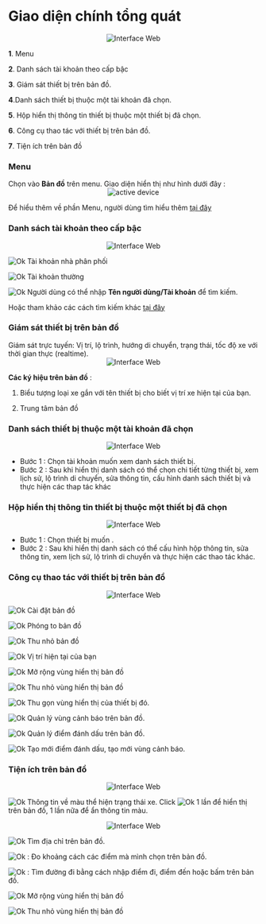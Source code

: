 # Giao diện chính tổng quát

<span style="display:block;text-align:center">![Interface Web](/docs/assets/images/web-interface/map/Workspace-overview.png)

**1**. Menu 

**2**. Danh sách tài khoản theo cấp bậc

**3**. Giám sát thiết bị trên bản đồ.

**4**.Danh sách thiết bị thuộc một tài khoản đã chọn.

**5**. Hộp hiển thị thông tin thiết bị thuộc một thiết bị đã chọn.

**6**. Công cụ thao tác với thiết bị trên bản đồ.

**7**. Tiện ích trên bản đồ

### Menu
 Chọn vào **Bản đồ** trên menu. Giao diện hiển thị như hình dưới đây :
<span style="display:block;text-align:center">![active device ](/docs/assets/images/web-interface/map/search-map.png)

Để hiểu thêm về phần Menu, người dùng tìm hiểu thêm [tại đây](/vi/modules/get-started/) 


### Danh sách tài khoản theo cấp bậc
<span style="display:block; text-align:center">![Interface Web](/docs/assets/images/web-interface//map/search-account-level.png)

<span class="icon-left svg-filter-distributor">![Ok](/docs/assets/images/web-interface/icon/SVG/user-tie.svg) Tài khoản nhà phân phối


<span class="icon-left svg-filter-user">![Ok](/docs/assets/images/web-interface/icon/SVG/user1.svg) Tài khoản thường

<span class="icon-left svg-filter-serch">![Ok](/docs/assets/images/web-interface/icon/SVG/search.svg)  Người dùng có thể nhập **Tên người dùng/Tài khoản** để tìm kiếm.

 Hoặc tham khảo các cách tìm kiếm khác [tại đây](/vi/modules/web-interface/users/account-management/?id=_1-t%c3%acm-ki%e1%ba%bfm-t%c3%a0i-kho%e1%ba%a3n) 

### Giám sát thiết bị trên bản đồ
Giám sát trực tuyến: Vị trí, lộ trình, hướng di chuyển, trạng thái, tốc độ xe với thời gian thực (realtime).
<span style="display:block;text-align:center">![Interface Web](/docs/assets/images/web-interface/map/symbols-on-the-map.png)

**Các ký hiệu trên bản đồ** :
1. Biểu tượng loại xe gắn với tên thiết bị cho biết vị trí xe hiện tại của bạn.

2. Trung tâm bản đồ

### Danh sách thiết bị thuộc một tài khoản đã chọn
<span style="display:block;text-align:center">![Interface Web](/docs/assets/images/web-interface/map/list-device-map-2.png)

- Bước 1 : Chọn tài khoản muốn xem danh sách thiết bị.
- Bước 2 : Sau khi hiển thị danh sách có thể chọn chi tiết từng thiết bị, xem lịch sử, lộ trình di chuyển, sửa thông tin, cấu hình danh sách thiết bị và thực hiện các thap tác khác
### Hộp hiển thị thông tin thiết bị thuộc một thiết bị đã chọn
<span style="display:block;text-align:center">![Interface Web](/docs/assets/images/web-interface/map/box-infomation-device.png)

- Bước 1 : Chọn thiết bị muốn .
- Bước 2 : Sau khi hiển thị danh sách có thể cấu hình hộp thông tin, sửa thông tin, xem lịch sử, lộ trình di chuyển và thực hiện các thao tác khác.

### Công cụ thao tác với thiết bị trên bản đồ
<span style="display:block;text-align:center">![Interface Web](/docs/assets/images/web-interface/map/map-tool.png)

<span class="icon-left ">![Ok](/docs/assets/images/web-interface/icon/SVG/settings.svg) Cài đặt bản đồ

<span class="icon-left svg-filter-info">![Ok](/docs/assets/images/web-interface/icon/SVG/minus-circle.svg) Phóng to bản đồ

 <span class="icon-left svg-filter-info">![Ok](/docs/assets/images/web-interface/icon/SVG/plus-circle.svg) Thu nhỏ bản đồ

 <span class="icon-left svg-filter-info">![Ok](/docs/assets/images/web-interface/icon/SVG/location.svg) Vị trí hiện tại của bạn

 <span class="icon-left svg-filter-info">![Ok](/docs/assets/images/web-interface/icon/SVG/full-screen.svg) Mở rộng vùng hiển thị bản đồ

 <span class="icon-left svg-filter-info">![Ok](/docs/assets/images/web-interface/icon/SVG/normal-screen.svg) Thu nhỏ vùng hiển thị bản đồ

<span class="icon-left svg-filter-info">![Ok](/docs/assets/images/web-interface/icon/SVG/direction-arrow-fit.svg) Thu gọn vùng hiển thị của thiết bị đó.

<span class="icon-left svg-filter-info">![Ok](/docs/assets/images/web-interface/icon/SVG/pentagon.svg) Quản lý vùng cảnh báo trên bản đồ.

<span class="icon-left svg-filter-info">![Ok](/docs/assets/images/web-interface/icon/SVG/map-marked.svg) Quản lý điểm đánh dấu trên bản đồ.

<span class="icon-left svg-filter-info">![Ok](/docs/assets/images/web-interface/icon/SVG/plus-square.svg) Tạo mới điểm đánh dấu, tạo mới vùng cảnh báo.
 
 ### Tiện ích trên bản đồ
<span style="display:block;text-align:center">![Interface Web](/docs/assets/images/web-interface/map/map-widget.png)

<span class="icon-left svg-filter-info">![Ok](/docs/assets/images/web-interface/icon/SVG/info-circle.svg) Thông tin về màu thể hiện trạng thái xe. Click  <span class="icon-left svg-filter-info">![Ok](/docs/assets/images/web-interface/icon/SVG/info-circle.svg) 1 lần để hiển thị trên bản đồ, 1 lần nữa để ẩn thông tin màu.

<span style="display:block;text-align:center">![Interface Web](/docs/assets/images/web-interface/map/color-mode.png)

<!-- * Khi icon xe hiển thị   <span class="icon-left svg-filter-circlegreen">![Ok](/docs/assets/images/web-interface/icon/SVG/circle1.svg) : Xe đang ở trạng thái tắt máy

* Khi icon xe hiển thị   <span class="icon-left svg-filter-circlered">![Ok](/docs/assets/images/web-interface/icon/SVG/circle1.svg) : Xe đang dừng.

* Khi icon xe hiển thị   <span class="icon-left svg-filter-circleyellow">![Ok](/docs/assets/images/web-interface/icon/SVG/circle1.svg) : Xe đang dừng nhưng vẫn nổ máy.

* Khi icon xe hiển thị   <span class="icon-left svg-filter-circletim">![Ok](/docs/assets/images/web-interface/icon/SVG/circle1.svg) : -->
<span class="icon-left svg-filter-serch">![Ok](/docs/assets/images/web-interface/icon/SVG/search.svg)  Tìm địa chỉ trên bản đồ.

<span class="icon-left svg-filter-serch">![Ok](/docs/assets/images/web-interface/icon/SVG/ruler.svg) : Đo khoảng cách các điểm mà mình chọn trên bản đồ.

<span class="icon-left svg-filter-serch">![Ok](/docs/assets/images/web-interface/icon/SVG/directions.svg) : Tìm đường đi bằng cách nhập điểm đi, điểm đến hoặc bấm trên bản đồ.

<span class="icon-left svg-filter-info">![Ok](/docs/assets/images/web-interface/icon/SVG/full-screen.svg) Mở rộng vùng hiển thị bản đồ

 <span class="icon-left svg-filter-info">![Ok](/docs/assets/images/web-interface/icon/SVG/normal-screen.svg) Thu nhỏ vùng hiển thị bản đồ























